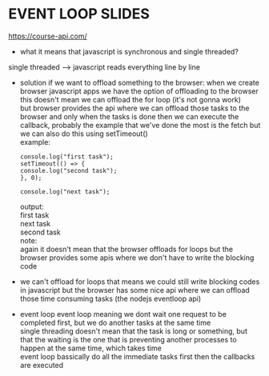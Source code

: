 # EVENT LOOP SLIDES

https://course-api.com/

- what it means that javascript is
  synchronous and single threaded?

single threaded --> javascript reads
everything line by line

- solution if we want to offload
  something to the browser:
  when we create browser javascript apps
  we have the option of offloading
  to the browser
  <br>
  this doesn't mean
  we can offload the for loop
  (it's not gonna work)
  <br>
  but browser provides the api where
  we can offload those tasks to the browser
  and only when the tasks is done then
  we can execute the callback,
  probably the example that we've
  done the most is the fetch
  but we can also do this using setTimeout()
  <br>
  example:

  ```
  console.log("first task");
  setTimeout(() => {
  console.log("second task");
  }, 0);

  console.log("next task");
  ```

  output:
  <br>
  first task
  <br>
  next task
  <br>
  second task
  <br>
  note:
  <br>
  again it doesn't mean
  that the browser offloads for loops
  but the browser provides some apis
  where we don't have to write
  the blocking code

- we can't offload for loops
  that means we could still write
  blocking codes in javascript
  but the browser has some nice api where
  we can offload those time consuming
  tasks
  (the nodejs eventloop api)

- event loop
  event loop meaning we dont
  wait one request to be completed
  first, but we do another
  tasks at the same time
  <br>
  single threading doesn't mean that the
  task
  is long or something, but that
  the waiting is the one that is
  preventing another processes to
  happen at the same time, which takes
  time
  <br>
  event loop bassically do
  all the immediate tasks first
  then the callbacks are
  executed
